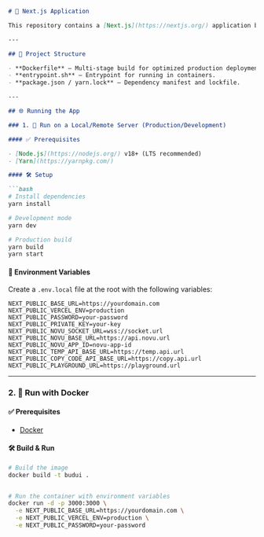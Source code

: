 ```markdown
# 🚀 Next.js Application

This repository contains a [Next.js](https://nextjs.org/) application built and deployed using a multi-stage Dockerfile. It supports environment-based configuration and is suitable for deployment in production, development, Docker, and Kubernetes environments.

---

## 📁 Project Structure

- **Dockerfile** – Multi-stage build for optimized production deployment.
- **entrypoint.sh** – Entrypoint for running in containers.
- **package.json / yarn.lock** – Dependency manifest and lockfile.

---

## 🌐 Running the App

### 1. 🧪 Run on a Local/Remote Server (Production/Development)

#### ✅ Prerequisites

- [Node.js](https://nodejs.org/) v18+ (LTS recommended)
- [Yarn](https://yarnpkg.com/)

#### 🛠 Setup

```bash
# Install dependencies
yarn install

# Development mode
yarn dev

# Production build
yarn build
yarn start
```

#### 🔐 Environment Variables

Create a `.env.local` file at the root with the following variables:

```env
NEXT_PUBLIC_BASE_URL=https://yourdomain.com
NEXT_PUBLIC_VERCEL_ENV=production
NEXT_PUBLIC_PASSWORD=your-password
NEXT_PUBLIC_PRIVATE_KEY=your-key
NEXT_PUBLIC_NOVU_SOCKET_URL=wss://socket.url
NEXT_PUBLIC_NOVU_BASE_URL=https://api.novu.url
NEXT_PUBLIC_NOVU_APP_ID=novu-app-id
NEXT_PUBLIC_TEMP_API_BASE_URL=https://temp.api.url
NEXT_PUBLIC_COPY_CODE_API_BASE_URL=https://copy.api.url
NEXT_PUBLIC_PLAYGROUND_URL=https://playground.url
```

---

### 2. 🐳 Run with Docker

#### ✅ Prerequisites

- [Docker](https://docs.docker.com/get-docker/)

#### 🛠 Build & Run

```bash
# Build the image
docker build -t budui .


# Run the container with environment variables
docker run -d -p 3000:3000 \
  -e NEXT_PUBLIC_BASE_URL=https://yourdomain.com \
  -e NEXT_PUBLIC_VERCEL_ENV=production \
  -e NEXT_PUBLIC_PASSWORD=your-password

